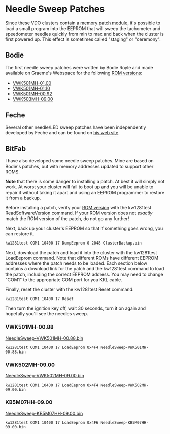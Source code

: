 # Needle Sweep Patches

Since these VDO clusters contain a [memory patch module](../PatchModule.md), it's possible to load a small program into the EEPROM that will sweep the tachometer and speedometer needles quickly from min to max and back when the cluster is first powered up. This effect is sometimes called "staging" or "ceremony".

## Bodie

The first needle sweep patches were written by Bodie Royle and made available on Graeme's Webspace for the following [ROM versions](../RomVersion.md):

- [VWK501MH-01.00](https://www.graeme86.com/sweep501mh/sweep501mh.html)
- [VWK501MH-01.10](https://www.graeme86.com/sweep501mh/sweep501mh.html)
- [VWK501MH-00.92](https://www.graeme86.com/sweep501mh/sweep501mh.html)
- [VWK503MH-09.00](https://www.graeme86.com/sweep503mh/sweep503mh.html)

## Feche

Several other needle/LED sweep patches have been independently developed by Feche and can be found on [his web site](https://feche.ar/).

## BitFab

I have also developed some needle sweep patches. Mine are based on Bodie's patches, but with memory addresses updated to support other ROMS.

**Note** that there is some danger to installing a patch. At best it will simply not work. At worst your cluster will fail to boot up and you will be unable to repair it without taking it apart and using an EEPROM programmer to restore it from a backup.

Before installing a patch, verify your [ROM version](../RomVersion.md) with the kw1281test ReadSoftwareVersion command. If your ROM version does not *exactly* match the ROM version of the patch, do not go any further!

Next, back up your cluster's EEPROM so that if something goes wrong, you can restore it.

```
kw1281test COM1 10400 17 DumpEeprom 0 2048 ClusterBackup.bin
```

Next, download the patch and load it into the cluster with the kw1281test LoadEeprom command. Note that different ROMs have different EEPROM addresses where the patch needs to be loaded. Each section below contains a download link for the patch and the kw1281test command to load the patch, including the correct EEPROM address. You may need to change "COM1" to the appropriate COM port for you KKL cable.

Finally, reset the cluster with the kw1281test Reset command:

```
kw1281test COM1 10400 17 Reset
```

Then turn the ignition key off, wait 30 seconds, turn it on again and hopefully you'll see the needles sweep.

### VWK501MH-00.88

[NeedleSweep-VWK501MH-00.88.bin](./NeedleSweep-VWK501MH-00.88.bin)

```
kw1281test COM1 10400 17 LoadEeprom 0x4F4 NeedleSweep-VWK501MH-00.88.bin
```

### VWK502MH-09.00

[NeedleSweep-VWK502MH-09.00.bin](./NeedleSweep-VWK502MH-09.00.bin)

```
kw1281test COM1 10400 17 LoadEeprom 0x4F4 NeedleSweep-VWK502MH-09.00.bin
```

### KB5M07HH-09.00

[NeedleSweep-KB5M07HH-09.00.bin](./NeedleSweep-KB5M07HH-09.00.bin)

`kw1281test COM1 10400 17 LoadEeprom 0x4F6 NeedleSweep-KB5M07HH-09.00.bin`
